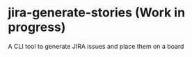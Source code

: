 # jira-generate-stories (Work in progress)
A CLI tool to generate JIRA issues and place them on a board

